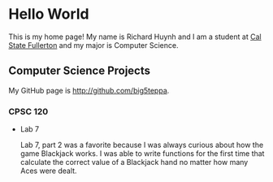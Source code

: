 # Hello World

This is my home page! My name is Richard Huynh and I am a student at [Cal State Fullerton](http://www.fullerton.edu/) and my major is Computer Science.

## Computer Science Projects

My GitHub page is http://github.com/big5teppa.

### CPSC 120

* Lab 7

    Lab 7, part 2 was a favorite because I was always curious about how the
    game Blackjack works. I was able to write functions for the first time
    that calculate the correct value of a Blackjack hand no matter how many
    Aces were dealt.